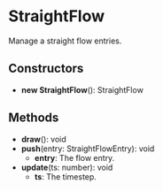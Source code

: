 # StraightFlow

Manage a straight flow entries.
## Constructors
* **new StraightFlow**(): StraightFlow   
## Methods
* **draw**(): void   
* **push**(entry: StraightFlowEntry): void   
  * **entry**: The flow entry.
* **update**(ts: number): void   
  * **ts**: The timestep.
